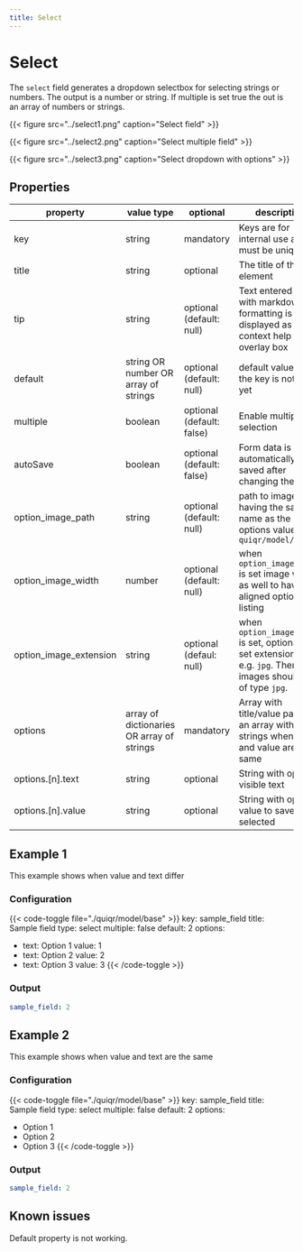 ```yaml
---
title: Select
---
```


# Select

The `select` field generates a dropdown selectbox for selecting strings or
numbers. The output is a number or string. If multiple is set true the out is
an array of numbers or strings.

{{< figure src="../select1.png" caption="Select field" >}}

{{< figure src="../select2.png" caption="Select multiple field" >}}

{{< figure src="../select3.png" caption="Select dropdown with options" >}}

## Properties

| property               | value type                                | optional                  | description                                                                                                       |
|------------------------|-------------------------------------------|---------------------------|-------------------------------------------------------------------------------------------------------------------|
| key                    | string                                    | mandatory                 | Keys are for internal use and must be unique                                                                      |
| title                  | string                                    | optional                  | The title of the element                                                                                          |
| tip                    | string                                    | optional (default: null)  | Text entered here with markdown formatting is displayed as context help in an overlay box                         |
| default                | string OR number OR  array of strings     | optional (default: null)  | default value when the key is not set yet                                                                         |
| multiple               | boolean                                   | optional (default: false) | Enable multiple selection                                                                                         |
| autoSave               | boolean                                   | optional (default: false) | Form data is automatically saved after changing the value                                                         |
| option_image_path      | string                                    | optional (default: null)  | path to images having the same name as the options values e.g. `quiqr/model/images`                               |
| option_image_width     | number                                    | optional (default: null)  | when `option_image_path` is set image width as well to have a aligned option listing                              |
| option_image_extension | string                                    | optional (defaul: null)   | when `option_image_path` is set, optionally set extension to e.g. `jpg`. Then all images should be of type `jpg`. |
| options                | array of dictionaries OR array of strings | mandatory                 | Array with title/value pairs, or an array with strings when text and value are the same                           |
| options.[n].text       | string                                    | optional                  | String with option visible text                                                                                   |
| options.[n].value      | string                                    | optional                  | String with option value to save when selected                                                                    |

## Example 1

This example shows when value and text differ

### Configuration

{{< code-toggle file="./quiqr/model/base" >}}
key: sample_field
title: Sample field
type: select
multiple: false
default: 2
options:
  - text: Option 1
    value: 1
  - text: Option 2
    value: 2
  - text: Option 3
    value: 3
{{< /code-toggle >}}

### Output

```yaml
sample_field: 2
```

## Example 2

This example shows when value and text are the same

### Configuration

{{< code-toggle file="./quiqr/model/base" >}}
key: sample_field
title: Sample field
type: select
multiple: false
default: 2
options:
  - Option 1
  - Option 2
  - Option 3
{{< /code-toggle >}}

### Output

```yaml
sample_field: 2
```

## Known issues

Default property is not working.
